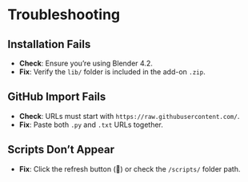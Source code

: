 # Troubleshooting

## Installation Fails
- **Check**: Ensure you’re using Blender 4.2.
- **Fix**: Verify the `lib/` folder is included in the add-on `.zip`.

## GitHub Import Fails
- **Check**: URLs must start with `https://raw.githubusercontent.com/`.
- **Fix**: Paste both `.py` and `.txt` URLs together.

## Scripts Don’t Appear
- **Fix**: Click the refresh button (🔄) or check the `/scripts/` folder path.